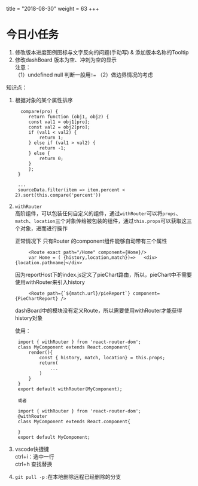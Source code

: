 title = "2018-08-30"
weight = 63
+++

# 今日小任务  
1. 修改版本进度图例图标与文字反向的问题(手动写) & 添加版本名称的Tooltip   
2. 修改dashBoard 版本为空、冲刺为空的显示    
   注意：    
   （1）undefined null 判断一般用`!=`
   （2）做边界情况的考虑

知识点：   
1. 根据对象的某个属性排序  
   
         compare(pro) { 
            return function (obj1, obj2) { 
            const val1 = obj1[pro]; 
            const val2 = obj2[pro]; 
            if (val1 < val2) { 
                return 1; 
            } else if (val1 > val2) { 
                return -1; 
            } else { 
                return 0; 
            } 
            }; 
        } 

        ...
        sourceData.filter(item => item.percent < 2).sort(this.compare('percent'))  

2. `withRouter`   
    高阶组件，可以包装任何自定义的组件，通过`withRouter`可以将`props`、`match`、`location`三个对象传给被包装的组件，通过`this.props`可以获取这三个对象，进而进行操作  

    正常情况下 只有Router 的component组件能够自动带有三个属性  
            
            <Route exact path="/Home" component={Home}/>
            var Home = ( {history,location,match})=>   <div>{location.pathname}</div>  
        
    因为reportHost下的index.js定义了pieChart路由，所以，pieChart中不需要使用withRouter来引入history 

            <Route path={`${match.url}/pieReport`} component={PieChartReport} />

    dashBoard中的模块没有定义Route，所以需要使用withRouter才能获得history对象

    使用：  

        import { withRouter } from 'react-router-dom';
        class MyComponent extends React.component{
            render(){
                const { history, match, location} = this.props;
                return(
                    ...
                )
            }
        }
        export default withRouter(MyComponent);

        或者 

        import { withRouter } from 'react-router-dom';
        @withRouter
        class MyComponent extends React.component{

        }
        export default MyComponent;

3. vscode快捷键  
     ctrl+i：选中一行  
     ctrl+h 查找替换  
     
   

4.  `git pull -p` :在本地删除远程已经删除的分支